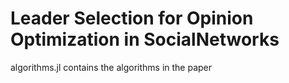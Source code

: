 # Leader Selection for Opinion Optimization in SocialNetworks
algorithms.jl contains the algorithms in the paper
